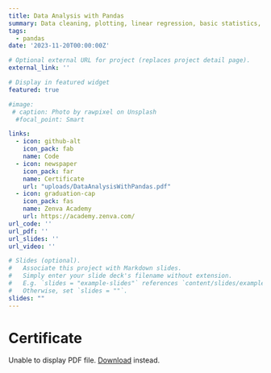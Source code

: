 ```yaml
---
title: Data Analysis with Pandas 
summary: Data cleaning, plotting, linear regression, basic statistics, correlation coefficients
tags:
  - pandas
date: '2023-11-20T00:00:00Z'

# Optional external URL for project (replaces project detail page).
external_link: ''

# Display in featured widget
featured: true

#image:
 # caption: Photo by rawpixel on Unsplash
  #focal_point: Smart

links:
  - icon: github-alt
    icon_pack: fab
    name: Code
  - icon: newspaper
    icon_pack: far
    name: Certificate
    url: "uploads/DataAnalysisWithPandas.pdf" 
  - icon: graduation-cap
    icon_pack: fas
    name: Zenva Academy
    url: https://academy.zenva.com/
url_code: ''
url_pdf: ''
url_slides: ''
url_video: ''

# Slides (optional).
#   Associate this project with Markdown slides.
#   Simply enter your slide deck's filename without extension.
#   E.g. `slides = "example-slides"` references `content/slides/example-slides.md`.
#   Otherwise, set `slides = ""`.
slides: ""
---
```


<!DOCTYPE html>
<html>
  <head>
    <title>Certificate</title>
  </head>
  <body>
    <h1>Certificate</h1>
    <object data="/uploads/DataAnalysisWithPandas.pdf" type="application/pdf" width="100%" height="450px">
      <p>Unable to display PDF file. <a href="/uploads/DataAnalysisWithPandas.pdf">Download</a> instead.</p>
    </object>
  </body>
</html>
